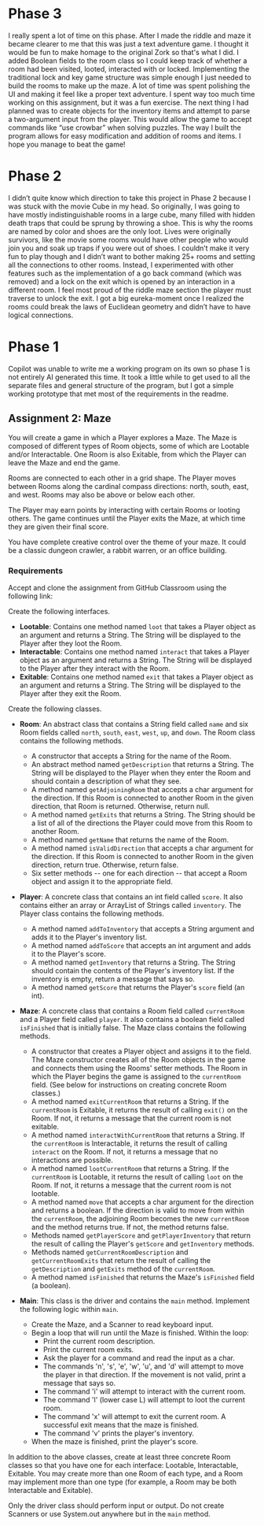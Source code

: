 # Phase 3
I really spent a lot of time on this phase. After I made the riddle and maze it became clearer to me that this was just a text adventure game. I thought it would be fun to make homage to the original Zork so that's what I did. I added Boolean fields to the room class so I could keep track of whether a room had been visited, looted, interacted with or locked. Implementing the traditional lock and key game structure was simple enough I just needed to build the rooms to make up the maze. A lot of time was spent polishing the UI and making it feel like a proper text adventure. I spent way too much time working on this assignment, but it was a fun exercise. The next thing I had planned was to create objects for the inventory items and attempt to parse a two-argument input from the player. This would allow the game to accept commands like “use crowbar” when solving puzzles. The way I built the program allows for easy modification and addition of rooms and items. I hope you manage to beat the game!


# Phase 2
I didn’t quite know which direction to take this project in Phase 2 because I was stuck with the movie Cube in my head. So originally, I was going to have mostly indistinguishable rooms in a large cube, many filled with hidden death traps that could be sprung by throwing a shoe. This is why the rooms are named by color and shoes are the only loot. Lives were originally survivors, like the movie some rooms would have other people who would join you and soak up traps if you were out of shoes.
I couldn’t make it very fun to play though and I didn’t want to bother making 25+ rooms and setting all the connections to other rooms. Instead, I experimented with other features such as the implementation of a go back command (which was removed) and a lock on the exit which is opened by an interaction in a different room. I feel most proud of the riddle maze section the player must traverse to unlock the exit. I got a big eureka-moment once I realized the rooms could break the laws of Euclidean geometry and didn’t have to have logical connections.


# Phase 1
Copilot was unable to write me a working program on its own so phase 1 is not entirely AI generated this time. It took a little while to get used to all the separate files and general structure of the program, but I got a simple working prototype that met most of the requirements in the readme.

## Assignment 2: Maze
You will create a game in which a Player explores a Maze. The Maze is composed of different types of Room objects, some of which are Lootable and/or Interactable. One Room is also Exitable, from which the Player can leave the Maze and end the game.

Rooms are connected to each other in a grid shape. The Player moves between Rooms along the cardinal compass directions: north, south, east, and west. Rooms may also be above or below each other.

The Player may earn points by interacting with certain Rooms or looting others. The game continues until the Player exits the Maze, at which time they are given their final score.

You have complete creative control over the theme of your maze. It could be a classic dungeon crawler, a rabbit warren, or an office building.

### Requirements

Accept and clone the assignment from GitHub Classroom using the following link:

Create the following interfaces.

- **Lootable**: Contains one method named `loot` that takes a Player object as an argument and returns a String. The String will be displayed to the Player after they loot the Room.
- **Interactable**: Contains one method named `interact` that takes a Player object as an argument and returns a String. The String will be displayed to the Player after they interact with the Room.
- **Exitable**: Contains one method named `exit` that takes a Player object as an argument and returns a String. The String will be displayed to the Player after they exit the Room.

Create the following classes.

- **Room**: An abstract class that contains a String field called `name` and six Room fields called `north`, `south`, `east`, `west`, `up`, and `down`. The Room class contains the following methods.
  - A constructor that accepts a String for the name of the Room.
  - An abstract method named `getDescription` that returns a String. The String will be displayed to the Player when they enter the Room and should contain a description of what they see.
  - A method named `getAdjoiningRoom` that accepts a char argument for the direction. If this Room is connected to another Room in the given direction, that Room is returned. Otherwise, return null.
  - A method named `getExits` that returns a String. The String should be a list of all of the directions the Player could move from this Room to another Room.
  - A method named `getName` that returns the name of the Room.
  - A method named `isValidDirection` that accepts a char argument for the direction. If this Room is connected to another Room in the given direction, return true. Otherwise, return false.
  - Six setter methods -- one for each direction -- that accept a Room object and assign it to the appropriate field.

- **Player**: A concrete class that contains an int field called `score`. It also contains either an array or ArrayList of Strings called `inventory`. The Player class contains the following methods.
  - A method named `addToInventory` that accepts a String argument and adds it to the Player's inventory list.
  - A method named `addToScore` that accepts an int argument and adds it to the Player's score.
  - A method named `getInventory` that returns a String. The String should contain the contents of the Player's inventory list. If the inventory is empty, return a message that says so.
  - A method named `getScore` that returns the Player's `score` field (an int).

- **Maze**: A concrete class that contains a Room field called `currentRoom` and a Player field called `player`. It also contains a boolean field called `isFinished` that is initially false. The Maze class contains the following methods.
  - A constructor that creates a Player object and assigns it to the field. The Maze constructor creates all of the Room objects in the game and connects them using the Rooms' setter methods. The Room in which the Player begins the game is assigned to the `currentRoom` field. (See below for instructions on creating concrete Room classes.)
  - A method named `exitCurrentRoom` that returns a String. If the `currentRoom` is Exitable, it returns the result of calling `exit()` on the Room. If not, it returns a message that the current room is not exitable.
  - A method named `interactWithCurrentRoom` that returns a String. If the `currentRoom` is Interactable, it returns the result of calling `interact` on the Room. If not, it returns a message that no interactions are possible.
  - A method named `lootCurrentRoom` that returns a String. If the `currentRoom` is Lootable, it returns the result of calling `loot` on the Room. If not, it returns a message that the current room is not lootable.
  - A method named `move` that accepts a char argument for the direction and returns a boolean. If the direction is valid to move from within the `currentRoom`, the adjoining Room becomes the new `currentRoom` and the method returns true. If not, the method returns false.
  - Methods named `getPlayerScore` and `getPlayerInventory` that return the result of calling the Player's `getScore` and `getInventory` methods.
  - Methods named `getCurrentRoomDescription` and `getCurrentRoomExits` that return the result of calling the `getDescription` and `getExits` method of the `currentRoom`.
  - A method named `isFinished` that returns the Maze's `isFinished` field (a boolean).

- **Main**: This class is the driver and contains the `main` method. Implement the following logic within `main`.
  - Create the Maze, and a Scanner to read keyboard input.
  - Begin a loop that will run until the Maze is finished. Within the loop:
    - Print the current room description.
    - Print the current room exits.
    - Ask the player for a command and read the input as a char.
    - The commands 'n', 's', 'e', 'w', 'u', and 'd' will attempt to move the player in that direction. If the movement is not valid, print a message that says so.
    - The command 'i' will attempt to interact with the current room.
    - The command 'l' (lower case L) will attempt to loot the current room.
    - The command 'x' will attempt to exit the current room. A successful exit means that the maze is finished.
    - The command 'v' prints the player's inventory.
  - When the maze is finished, print the player's score.

In addition to the above classes, create at least three concrete Room classes so that you have one for each interface: Lootable, Interactable, Exitable. You may create more than one Room of each type, and a Room may implement more than one type (for example, a Room may be both Interactable and Exitable).

Only the driver class should perform input or output. Do not create Scanners or use System.out anywhere but in the `main` method.